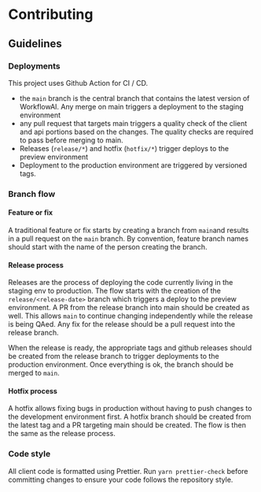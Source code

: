 # Contributing

## Guidelines

### Deployments

This project uses Github Action for CI / CD.

- the `main` branch is the central branch that contains the latest version of WorkflowAI. Any merge on main triggers
  a deployment to the staging environment
- any pull request that targets main triggers a quality check of the client and api portions based on
  the changes. The quality checks are required to pass before merging to main.
- Releases (`release/*`) and hotfix (`hotfix/*`) trigger deploys to the preview environment
- Deployment to the production environment are triggered by versioned tags.

### Branch flow

#### Feature or fix

A traditional feature or fix starts by creating a branch from `main`and results in a pull request on the `main` branch.
By convention, feature branch names should start with the name of the person creating the branch.

#### Release process

Releases are the process of deploying the code currently living in the staging env to production. The flow
starts with the creation of the `release/<release-date>` branch which triggers a deploy to the preview environment. A
PR from the release branch into main should be created as well.
This allows `main` to continue changing independently while the release is being QAed. Any fix for the release
should be a pull request into the release branch.

When the release is ready, the appropriate tags and github releases should be created from the release branch to
trigger deployments to the production environment. Once everything is ok, the branch should be merged to `main`.

#### Hotfix process

A hotfix allows fixing bugs in production without having to push changes to the development environment first.
A hotfix branch should be created from the latest tag and a PR targeting main should be created. The flow is then the
same as the release process.

### Code style

All client code is formatted using Prettier. Run `yarn prettier-check` before committing
changes to ensure your code follows the repository style.
